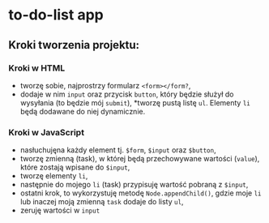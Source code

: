 # to-do-list app

## Kroki tworzenia projektu:

### Kroki w HTML

* tworzę sobie, najprostrzy formularz `<form></form?`,
* dodaje w nim `input` oraz przycisk `button`, który będzie służył do wysyłania (to będzie mój `submit`),
*tworzę pustą listę `ul`. Elementy `li` będą dodawane do niej dynamicznie.

### Kroki w JavaScript

* nasłuchujęna każdy element tj. `$form`, `$input` oraz `$button`,
* tworzę zmienną (task), w której będą przechowywane wartości (`value`), które zostają wpisane do `$input`,
* tworzę elementy `li`,
* następnie do mojego `li` (task) przypisuję wartość pobraną z `$input`,
* ostatni krok, to wykorzystuję metodę `Node.appendChild()`, gdzie moje `li` lub inaczej moją zmienną `task` dodaje do listy `ul`,
* zeruję wartości w `input`